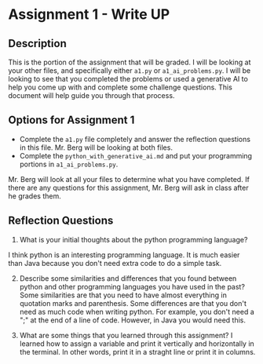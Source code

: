 # Assignment 1 - Write UP

## Description
This is the portion of the assignment that will be graded.  I will be looking at your other files, and specifically either `a1.py` or `a1_ai_problems.py`.  I will be looking to see that you completed the problems or used a generative AI to help you come up with and complete some challenge questions.  This document will help guide you through that process.

## Options for Assignment 1
- Complete the `a1.py` file completely and answer the reflection questions in this file.  Mr. Berg will be looking at both files.
- Complete the `python_with_generative_ai.md` and put your programming portions in `a1_ai_problems.py`.

Mr. Berg will look at all your files to determine what you have completed.  If there are any questions for this assignment, Mr. Berg will ask in class after he grades them.


## Reflection Questions

1. What is your initial thoughts about the python programming language?

I think python is an interesting programming language. It is much easier than Java because you don't need extra code to do a simple task. 

2. Describe some similarities and differences that you found between python and other programming languages you have used in the past?
Some similarities are that you need to have almost everything in quotation marks and parenthesis. Some differences are that you don't need as much code when writing python. For example, you don't need a ";" at the end of a line of code. However, in Java you would need this. 



3. What are some things that you learned through this assignment?
I learned how to assign a variable and print it vertically and horizontally in the terminal. In other words, print it in a straght line or print it in columns. 